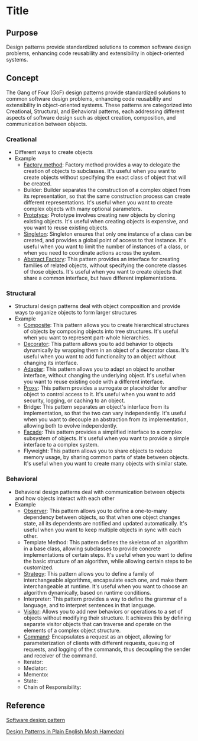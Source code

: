 # Title

## Purpose

Design patterns provide standardized solutions to common software design problems, enhancing code reusability and extensibility in object-oriented systems.

## Concept

The Gang of Four (GoF) design patterns provide standardized solutions to common software design problems, enhancing code reusability and extensibility in object-oriented systems. These patterns are categorized into Creational, Structural, and Behavioral patterns, each addressing different aspects of software design such as object creation, composition, and communication between objects.

### Creational

* Different ways to create objects
* Example
  * [Factory method](/blog/software/design-pattern/factory-method): Factory method provides a way to delegate the creation of objects to subclasses. It's useful when you want to create objects without specifying the exact class of object that will be created.
  * Builder: Builder separates the construction of a complex object from its representation, so that the same construction process can create different representations. It's useful when you want to create complex objects with many optional parameters.
  * [Prototype](/blog/software/design-pattern/prototype): Prototype involves creating new objects by cloning existing objects. It's useful when creating objects is expensive, and you want to reuse existing objects.
  * [Singleton](/blog/software/design-pattern/singleton): Singleton ensures that only one instance of a class can be created, and provides a global point of access to that instance. It's useful when you want to limit the number of instances of a class, or when you need to coordinate actions across the system.
  * [Abstract Factory](/blog/software/design-pattern/abstract-factory): This pattern provides an interface for creating families of related objects, without specifying the concrete classes of those objects. It's useful when you want to create objects that share a common interface, but have different implementations.

### Structural

* Structural design patterns deal with object composition and provide ways to organize objects to form larger structures
* Example
  * [Composite](/blog/software/design-pattern/composite): This pattern allows you to create hierarchical structures of objects by composing objects into tree structures. It's useful when you want to represent part-whole hierarchies.
  * [Decorator](/blog/software/design-pattern/decorator): This pattern allows you to add behavior to objects dynamically by wrapping them in an object of a decorator class. It's useful when you want to add functionality to an object without changing its interface.
  * [Adapter](/blog/software/design-pattern/adapter): This pattern allows you to adapt an object to another interface, without changing the underlying object. It's useful when you want to reuse existing code with a different interface.
  * [Proxy](/blog/software/design-pattern/proxy): This pattern provides a surrogate or placeholder for another object to control access to it. It's useful when you want to add security, logging, or caching to an object.
  * Bridge: This pattern separates an object's interface from its implementation, so that the two can vary independently. It's useful when you want to decouple an abstraction from its implementation, allowing both to evolve independently.
  * [Facade](/blog/software/design-pattern/facade): This pattern provides a simplified interface to a complex subsystem of objects. It's useful when you want to provide a simple interface to a complex system.
  * Flyweight: This pattern allows you to share objects to reduce memory usage, by sharing common parts of state between objects. It's useful when you want to create many objects with similar state.

### Behavioral

* Behavioral design patterns deal with communication between objects and how objects interact with each other
* Example
  * [Observer](/blog/software/design-pattern/observer): This pattern allows you to define a one-to-many dependency between objects, so that when one object changes state, all its dependents are notified and updated automatically. It's useful when you want to keep multiple objects in sync with each other.
  * Template Method: This pattern defines the skeleton of an algorithm in a base class, allowing subclasses to provide concrete implementations of certain steps. It's useful when you want to define the basic structure of an algorithm, while allowing certain steps to be customized.
  * [Strategy](/blog/software/design-pattern/strategy): This pattern allows you to define a family of interchangeable algorithms, encapsulate each one, and make them interchangeable at runtime. It's useful when you want to choose an algorithm dynamically, based on runtime conditions.
  * Interpreter: This pattern provides a way to define the grammar of a language, and to interpret sentences in that language.
  * [Visitor](/blog/software/design-pattern/visitor): Allows you to add new behaviors or operations to a set of objects without modifying their structure. It achieves this by defining separate visitor objects that can traverse and operate on the elements of a complex object structure.
  * [Command](/blog/software/design-pattern/command): Encapsulates a request as an object, allowing for parameterization of clients with different requests, queuing of requests, and logging of the commands, thus decoupling the sender and receiver of the command.
  * Iterator:
  * Mediator: 
  * Memento: 
  * State:
  * Chain of Responsibility:


## Reference

[Software design pattern](https://en.wikipedia.org/wiki/Software_design_pattern)

[Design Patterns in Plain English Mosh Hamedani](https://www.youtube.com/watch?v=NU_1StN5Tkk)
